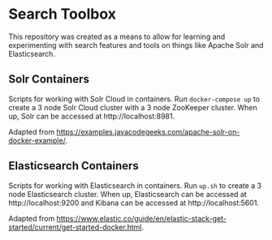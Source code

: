 # Search Toolbox

This repository was created as a means to allow for learning and experimenting with search features and tools on things like Apache Solr and Elasticsearch.

## Solr Containers

Scripts for working with Solr Cloud in containers. Run `docker-compose up` to create a 3 node Solr Cloud cluster with a 3 node ZooKeeper cluster. When up, Solr can be accessed at http://localhost:8981.

Adapted from https://examples.javacodegeeks.com/apache-solr-on-docker-example/.

## Elasticsearch Containers

Scripts for working with Elasticsearch in containers. Run `up.sh` to create a 3 node Elasticsearch cluster. When up, Elasticsearch can be accessed at http://localhost:9200 and Kibana can be accessed at http://localhost:5601.

Adapted from https://www.elastic.co/guide/en/elastic-stack-get-started/current/get-started-docker.html.
